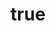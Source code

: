 ---
artist: 'Kelly Lee Owens'
title: On
apple_link: 'https://music.apple.com/us/album/on-ep/1516028205'
link: 'https://www.dropbox.com/s/1pnjts9zt4oznbm/KLO_EP.zip?dl=1'
content: ""
new_image: ../assets/FFWD/klo.jpg
published_date: '2020-06-27T20:10:07.000Z'
---